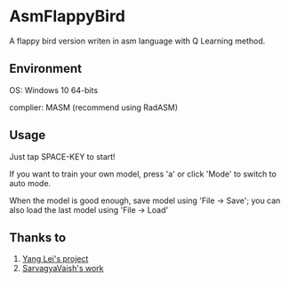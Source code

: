 # AsmFlappyBird
A flappy bird version writen in asm language with Q Learning method.

## Environment
OS: Windows 10 64-bits

complier: MASM (recommend using RadASM)

## Usage

Just tap SPACE-KEY to start!

If you want to train your own model, press 'a' or click 'Mode' to switch to auto mode.

When the model is good enough, save model using 'File -> Save'; you can also load the last model using 'File -> Load'

## Thanks to

1. [Yang Lei's project](https://github.com/yl-1993/FlappyBirdRL)
2. [SarvagyaVaish's work](https://github.com/SarvagyaVaish/FlappyBirdRL)
